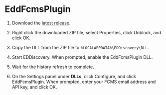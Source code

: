 ﻿# EddFcmsPlugin

1. Download the [latest release](releases).

2. Right click the downloaded ZIP file, select Properties, click Unblock, and click OK.

3. Copy the DLL from the ZIP file to `%LOCALAPPDATA%\EDDiscovery\DLL`.

4. Start EDDiscovery.  When prompted, enable the EddFcmsPlugin DLL.

5. Wait for the history refresh to complete.

6. On the Settings panel under **DLLs**, click Configure, and click EddFcmsPlugin.  When prompted, enter your FCMS email address and API key, and click OK.
